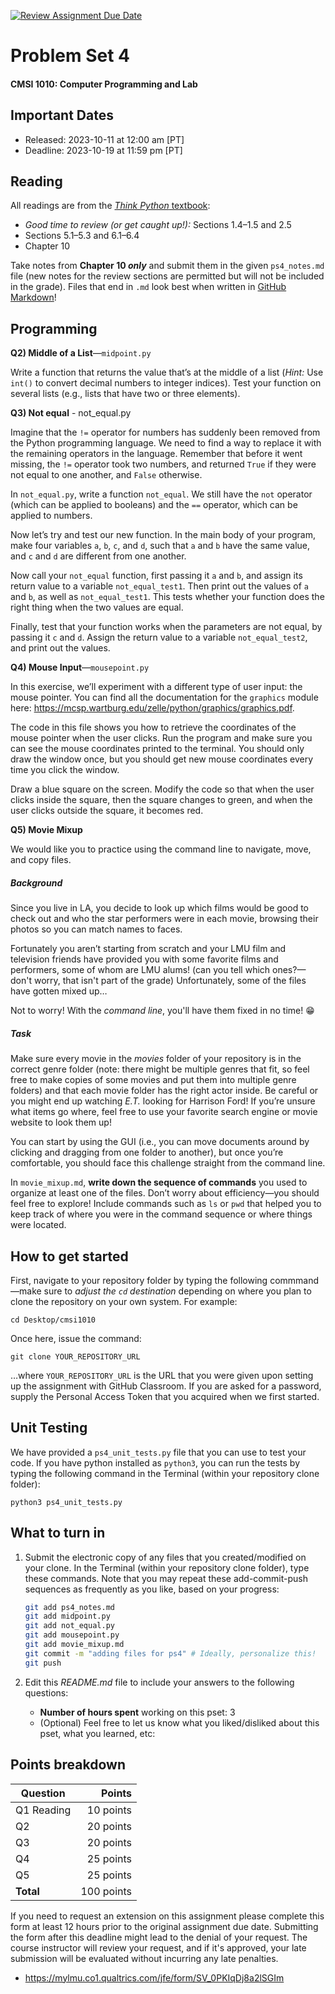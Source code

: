 [![Review Assignment Due Date](https://classroom.github.com/assets/deadline-readme-button-24ddc0f5d75046c5622901739e7c5dd533143b0c8e959d652212380cedb1ea36.svg)](https://classroom.github.com/a/uUCihEYT)
# Problem Set 4
#### CMSI 1010: Computer Programming and Lab

## Important Dates

 - Released: 2023-10-11 at 12:00 am [PT]
 - Deadline: 2023-10-19 at 11:59 pm [PT]

## Reading
All readings are from the [_Think Python_ textbook](http://greenteapress.com/thinkpython2/thinkpython2.pdf):
* *Good time to review (or get caught up!):* Sections 1.4–1.5 and 2.5
* Sections 5.1–5.3 and 6.1–6.4
* Chapter 10

Take notes from **Chapter 10 _only_** and submit them in the given `ps4_notes.md` file (new notes for the review sections are permitted but will not be included in the grade). Files that end in `.md` look best when written in [GitHub Markdown](https://guides.github.com/features/mastering-markdown/)!

## Programming
**Q2) Middle of a List**—`midpoint.py`

Write a function that returns the value that’s at the middle of a list (_Hint:_ Use `int()` to convert decimal numbers to integer indices). Test your function on several lists (e.g., lists that have two or three elements).

**Q3) Not equal** - not_equal.py

Imagine that the `!=` operator for numbers has suddenly been removed from the Python programming language. We need to find a way to replace it with the remaining operators in the language. Remember that before it went missing, the `!=` operator took two numbers, and returned `True` if they were not equal to one another, and `False` otherwise.

In `not_equal.py`, write a function `not_equal`.  We still have the `not` operator (which can be applied to booleans) and the `==` operator, which can be applied to numbers.

Now let’s try and test our new function. In the main body of your program, make four variables `a`, `b`, `c`, and `d`, such that `a` and `b` have the same value, and `c` and `d` are different from one another.

Now call your `not_equal` function, first passing it `a` and `b`, and assign its return value to a variable `not_equal_test1`. Then print out the values of `a` and `b`, as well as `not_equal_test1`.  This tests whether your function does the right thing when the two values are equal. 

Finally, test that your function works when the parameters are not equal, by passing it `c` and `d`.  Assign the return value to a variable `not_equal_test2`, and print out the values.

**Q4) Mouse Input**—`mousepoint.py`

In this exercise, we’ll experiment with a different type of user input: the mouse pointer. You can find all the documentation for the `graphics` module here: https://mcsp.wartburg.edu/zelle/python/graphics/graphics.pdf.

The code in this file shows you how to retrieve the coordinates of the mouse pointer when the user clicks. Run the program and make sure you can see the mouse coordinates printed to the terminal. You should only draw the window once, but you should get new mouse coordinates every time you click the window.

Draw a blue square on the screen. Modify the code so that when the user clicks inside the square, then the square changes to green, and when the user clicks outside the square, it becomes red.

**Q5) Movie Mixup**

We would like you to practice using the command line to navigate, move, and copy files.

##### Background
Since you live in LA, you decide to look up which films would be good to check out and who the star performers were in each movie, browsing their photos so you can match names to faces.

Fortunately you aren’t starting from scratch and your LMU film and television friends have provided you with some favorite films and performers, some of whom are LMU alums! (can you tell which ones?—don't worry, that isn't part of the grade) Unfortunately, some of the files have gotten mixed up…

Not to worry! With the *command line*, you'll have them fixed in no time! 😁

##### Task
Make sure every movie in the _movies_ folder of your repository is in the correct genre folder (note: there might be multiple genres that fit, so feel free to make copies of some movies and put them into multiple genre folders) and that each movie folder has the right actor inside. Be careful or you might end up watching _E.T._ looking for Harrison Ford! If you’re unsure what items go where, feel free to use your favorite search engine or movie website to look them up!

You can start by using the GUI (i.e., you can move documents around by clicking and dragging from one folder to another), but once you’re comfortable, you should face this challenge straight from the command line.

In `movie_mixup.md`, **write down the sequence of commands** you used to organize at least one of the files. Don’t worry about efficiency—you should feel free to explore! Include commands such as `ls` or `pwd` that helped you to keep track of where you were in the command sequence or where things were located.

## How to get started
First, navigate to your repository folder by typing the following commmand—make sure to _adjust the `cd` destination_ depending on where you plan to clone the repository on your own system. For example:

    cd Desktop/cmsi1010

Once here, issue the command:

    git clone YOUR_REPOSITORY_URL
    
…where `YOUR_REPOSITORY_URL` is the URL that you were given upon setting up the assignment with GitHub Classroom. If you are asked for a password, supply the Personal Access Token that you acquired when we first started.

## Unit Testing
We have provided a `ps4_unit_tests.py` file that you can use to test your code. If you have python installed as `python3`, you can run the tests by typing the following command in the Terminal (within your repository clone folder):

    python3 ps4_unit_tests.py

## What to turn in
1. Submit the electronic copy of any files that you created/modified on your clone. In the Terminal (within your repository clone folder), type these commands. Note that you may repeat these add-commit-push sequences as frequently as you like, based on your progress:
    ```bash
    git add ps4_notes.md
    git add midpoint.py
    git add not_equal.py
    git add mousepoint.py
    git add movie_mixup.md
    git commit -m "adding files for ps4" # Ideally, personalize this!
    git push
    ```

2. Edit this _README.md_ file to include your answers to the following questions:
    * **Number of hours spent** working on this pset: 3
    * (Optional) Feel free to let us know what you liked/disliked about this pset, what you learned, etc:

## Points breakdown
| Question | Points |
| -------- | -----: |
| Q1 Reading | 10 points |
| Q2  | 20 points |
| Q3  | 20 points |
| Q4  | 25 points |
| Q5  | 25 points |
| **Total** | 100 points |

If you need to request an extension on this assignment please complete this form at least 12 hours prior to the original assignment due date. Submitting the form after this deadline might lead to the denial of your request. The course instructor will review your request, and if it's approved, your late submission will be evaluated without incurring any late penalties.
* https://mylmu.co1.qualtrics.com/jfe/form/SV_0PKIqDj8a2lSGIm



  



